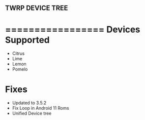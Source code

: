 ## TWRP DEVICE TREE
=================
Devices Supported
=================
- Citrus
- Lime
- Lemon
- Pomelo

# Fixes
- Updated to 3.5.2
- Fix Loop in Android 11 Roms
- Unified Device tree

